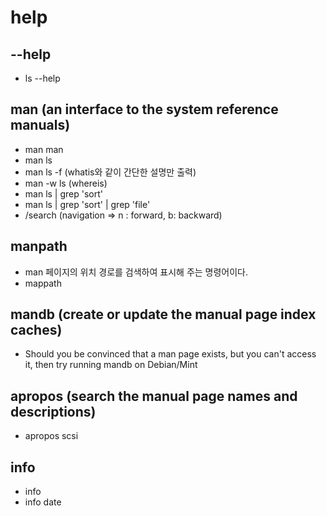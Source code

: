 # help

## --help

- ls --help

## man (an interface to the system reference manuals)

- man man
- man ls
- man ls -f (whatis와 같이 간단한 설명만 출력)
- man -w ls (whereis)
- man ls | grep 'sort'
- man ls | grep 'sort' | grep 'file'
- /search (navigation => n : forward, b: backward)

## manpath

- man 페이지의 위치 경로를 검색하여 표시해 주는 명령어이다.
- mappath

## mandb (create or update the manual page index caches)

- Should you be convinced that a man page exists, but you can't access it, then try running
mandb on Debian/Mint

## apropos (search the manual page names and descriptions)

- apropos scsi

## info

- info
- info date